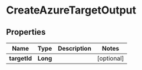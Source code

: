 

# CreateAzureTargetOutput

## Properties

Name | Type | Description | Notes
------------ | ------------- | ------------- | -------------
**targetId** | **Long** |  |  [optional]



